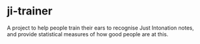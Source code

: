 # ji-trainer

A project to help people train their ears to recognise Just Intonation notes, and provide statistical measures of how good people are at this.
